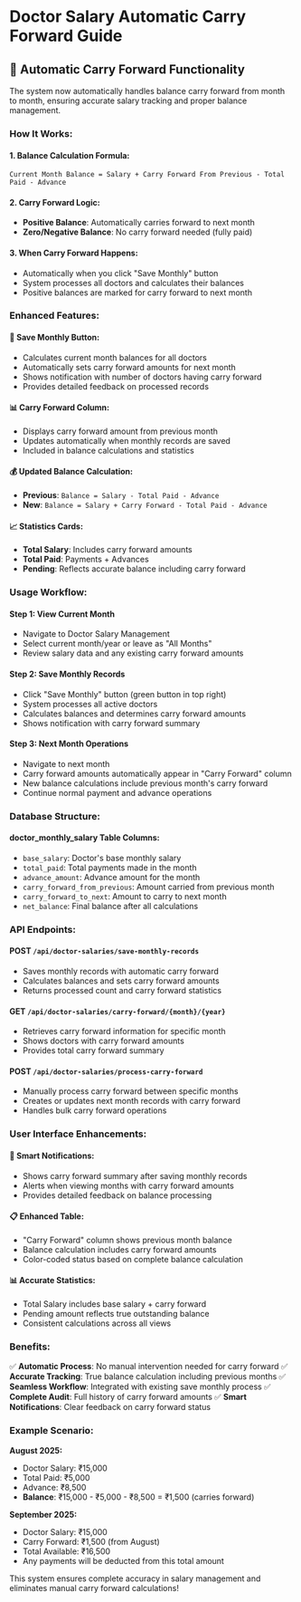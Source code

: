 # Doctor Salary Automatic Carry Forward Guide

## 🔄 **Automatic Carry Forward Functionality**

The system now automatically handles balance carry forward from month to month, ensuring accurate salary tracking and proper balance management.

### **How It Works:**

#### **1. Balance Calculation Formula:**
```
Current Month Balance = Salary + Carry Forward From Previous - Total Paid - Advance
```

#### **2. Carry Forward Logic:**
- **Positive Balance**: Automatically carries forward to next month
- **Zero/Negative Balance**: No carry forward needed (fully paid)

#### **3. When Carry Forward Happens:**
- Automatically when you click "Save Monthly" button
- System processes all doctors and calculates their balances
- Positive balances are marked for carry forward to next month

### **Enhanced Features:**

#### **🎯 Save Monthly Button:**
- Calculates current month balances for all doctors
- Automatically sets carry forward amounts for next month
- Shows notification with number of doctors having carry forward
- Provides detailed feedback on processed records

#### **📊 Carry Forward Column:**
- Displays carry forward amount from previous month
- Updates automatically when monthly records are saved
- Included in balance calculations and statistics

#### **💰 Updated Balance Calculation:**
- **Previous**: `Balance = Salary - Total Paid - Advance`
- **New**: `Balance = Salary + Carry Forward - Total Paid - Advance`

#### **📈 Statistics Cards:**
- **Total Salary**: Includes carry forward amounts
- **Total Paid**: Payments + Advances
- **Pending**: Reflects accurate balance including carry forward

### **Usage Workflow:**

#### **Step 1: View Current Month**
- Navigate to Doctor Salary Management
- Select current month/year or leave as "All Months"
- Review salary data and any existing carry forward amounts

#### **Step 2: Save Monthly Records**
- Click "Save Monthly" button (green button in top right)
- System processes all active doctors
- Calculates balances and determines carry forward amounts
- Shows notification with carry forward summary

#### **Step 3: Next Month Operations**
- Navigate to next month
- Carry forward amounts automatically appear in "Carry Forward" column
- New balance calculations include previous month's carry forward
- Continue normal payment and advance operations

### **Database Structure:**

#### **doctor_monthly_salary Table Columns:**
- `base_salary`: Doctor's base monthly salary
- `total_paid`: Total payments made in the month
- `advance_amount`: Advance amount for the month
- `carry_forward_from_previous`: Amount carried from previous month
- `carry_forward_to_next`: Amount to carry to next month
- `net_balance`: Final balance after all calculations

### **API Endpoints:**

#### **POST** `/api/doctor-salaries/save-monthly-records`
- Saves monthly records with automatic carry forward
- Calculates balances and sets carry forward amounts
- Returns processed count and carry forward statistics

#### **GET** `/api/doctor-salaries/carry-forward/{month}/{year}`
- Retrieves carry forward information for specific month
- Shows doctors with carry forward amounts
- Provides total carry forward summary

#### **POST** `/api/doctor-salaries/process-carry-forward`
- Manually process carry forward between specific months
- Creates or updates next month records with carry forward
- Handles bulk carry forward operations

### **User Interface Enhancements:**

#### **🔔 Smart Notifications:**
- Shows carry forward summary after saving monthly records
- Alerts when viewing months with carry forward amounts
- Provides detailed feedback on balance processing

#### **📋 Enhanced Table:**
- "Carry Forward" column shows previous month balance
- Balance calculation includes carry forward amounts
- Color-coded status based on complete balance calculation

#### **📊 Accurate Statistics:**
- Total Salary includes base salary + carry forward
- Pending amount reflects true outstanding balance
- Consistent calculations across all views

### **Benefits:**

✅ **Automatic Process**: No manual intervention needed for carry forward
✅ **Accurate Tracking**: True balance calculation including previous months
✅ **Seamless Workflow**: Integrated with existing save monthly process
✅ **Complete Audit**: Full history of carry forward amounts
✅ **Smart Notifications**: Clear feedback on carry forward status

### **Example Scenario:**

**August 2025:**
- Doctor Salary: ₹15,000
- Total Paid: ₹5,000
- Advance: ₹8,500
- **Balance**: ₹15,000 - ₹5,000 - ₹8,500 = ₹1,500 (carries forward)

**September 2025:**
- Doctor Salary: ₹15,000
- Carry Forward: ₹1,500 (from August)
- Total Available: ₹16,500
- Any payments will be deducted from this total amount

This system ensures complete accuracy in salary management and eliminates manual carry forward calculations!
